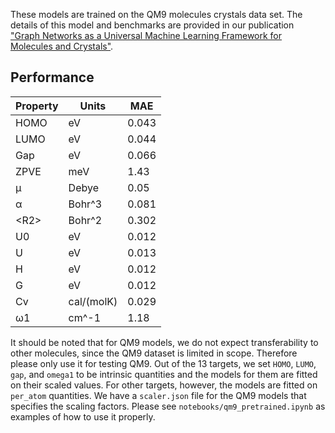 These models are trained on the QM9 molecules crystals data set.
The details of this model and benchmarks are provided in our publication
["Graph Networks as a Universal Machine Learning Framework for Molecules and Crystals"](https://doi.org/10.1021/acs.chemmater.9b01294).

## Performance

| Property | Units      | MAE   |
|----------|------------|-------|
| HOMO     | eV         | 0.043 |
| LUMO     | eV         | 0.044 |
| Gap      | eV         | 0.066 |
| ZPVE     | meV        | 1.43  |
| µ        | Debye      | 0.05  |
| α        | Bohr^3     | 0.081 |
| \<R2\>   | Bohr^2     | 0.302 |
| U0       | eV         | 0.012 |
| U        | eV         | 0.013 |
| H        | eV         | 0.012 |
| G        | eV         | 0.012 |
| Cv       | cal/(molK) | 0.029|
| ω1       | cm^-1   | 1.18 |

It should be noted that for QM9 models, we do not expect transferability to 
other molecules, since the QM9 dataset is limited in scope. Therefore please 
only use it for testing QM9. Out of the 13 targets, we set `HOMO`, `LUMO`, 
`gap`, and `omega1` to be intrinsic quantities and the models for them are 
fitted on their scaled values. For other targets, however, the models are 
fitted on `per_atom` quantities. We have a `scaler.json` file for the QM9
models that specifies the scaling factors. Please see `notebooks/qm9_pretrained.ipynb` 
as examples of how to use it properly.